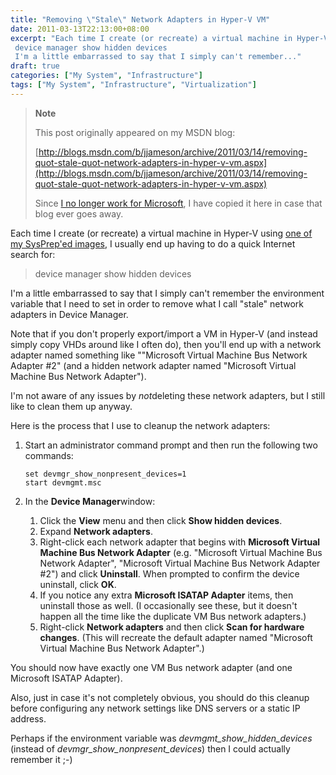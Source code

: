 ```yaml
---
title: "Removing \"Stale\" Network Adapters in Hyper-V VM"
date: 2011-03-13T22:13:00+08:00
excerpt: "Each time I create (or recreate) a virtual machine in Hyper-V using one of my SysPrep'ed images , I usually end up having to do a quick Internet search for: 
 device manager show hidden devices 
 I'm a little embarrassed to say that I simply can't remember..."
draft: true
categories: ["My System", "Infrastructure"]
tags: ["My System", "Infrastructure", "Virtualization"]
---
```


> **Note**
>
> This post originally appeared on my MSDN blog:
>
> [http://blogs.msdn.com/b/jjameson/archive/2011/03/14/removing-quot-stale-quot-network-adapters-in-hyper-v-vm.aspx](http://blogs.msdn.com/b/jjameson/archive/2011/03/14/removing-quot-stale-quot-network-adapters-in-hyper-v-vm.aspx)
>
> Since
> [I no longer work for Microsoft](/blog/jjameson/2011/09/02/last-day-with-microsoft), I have copied it here in case that blog
> ever goes away.

Each time I create (or recreate) a virtual machine in Hyper-V using [one of my SysPrep'ed images](/blog/jjameson/2009/08/13/using-sysprep-ed-vhds-for-new-hyper-v-virtual-machines), I usually end up having to do a quick Internet  search for:

> device manager show hidden devices

I'm a little embarrassed to say that I simply can't remember the environment  variable that I need to set in order to remove what I call "stale" network adapters  in Device Manager.

Note that if you don't properly export/import a VM in Hyper-V (and instead simply  copy VHDs around like I often do), then you'll end up with a network adapter named  something like ""Microsoft Virtual Machine Bus Network Adapter #2" (and a hidden  network adapter named "Microsoft Virtual Machine Bus Network Adapter").

I'm not aware of any issues by *not*deleting these network adapters,  but I still like to clean them up anyway.

Here is the process that I use to cleanup the network adapters:

1. Start an administrator command prompt and then run the following two commands:
   
   ```
   set devmgr_show_nonpresent_devices=1
   start devmgmt.msc
   ```

2. In the **Device Manager**window:
   
   1. Click the **View** menu and then click **Show hidden
      devices**.
   2. Expand **Network adapters**.
   3. Right-click each network adapter that begins with **Microsoft
      Virtual Machine Bus Network Adapter** (e.g. "Microsoft Virtual Machine
      Bus Network Adapter", "Microsoft Virtual Machine Bus Network Adapter #2")
      and click **Uninstall**. When prompted to confirm the device
      uninstall, click **OK**.
   4. If you notice any extra **Microsoft ISATAP Adapter** items,
      then uninstall those as well. (I occasionally see these, but it doesn't
      happen all the time like the duplicate VM Bus network adapters.)
   5. Right-click **Network adapters** and then click **Scan for hardware changes**. (This will recreate the default adapter
      named "Microsoft Virtual Machine Bus Network Adapter".)

You should now have exactly one VM Bus network adapter (and one Microsoft ISATAP  Adapter).

Also, just in case it's not completely obvious, you should do this cleanup before  configuring any network settings like DNS servers or a static IP address.

Perhaps if the environment variable was <var>devmgmt_show_hidden_devices</var>  (instead of <var>devmgr_show_nonpresent_devices</var>) then I could actually remember  it ;-)

